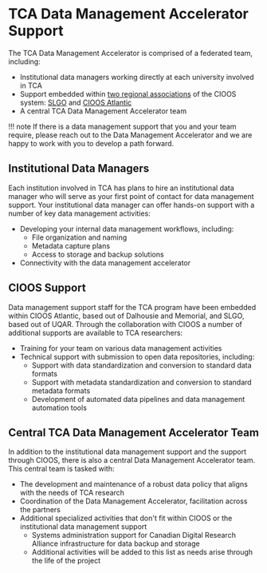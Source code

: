 # TCA Data Management Accelerator Support
The TCA Data Management Accelerator is comprised of a federated team, including:

- Institutional data managers working directly at each university involved in TCA
- Support embedded within [two regional associations](https://cioosatlantic.ca/about/) of the CIOOS system: [SLGO](https://slgo.ca/) and [CIOOS Atlantic](https://cioosatlantic.ca/)
- A central TCA Data Management Accelerator team

!!! note
    If there is a data management support that you and your team require, please reach out to the Data Management Accelerator and we are happy to work with you to develop a path forward.

## Institutional Data Managers
Each institution involved in TCA has plans to hire an institutional data manager who will serve as your first point of contact for data management support. Your institutional data manager can offer hands-on support with a number of key data management activities:

- Developing your internal data management workflows, including:
    - File organization and naming
    - Metadata capture plans
    - Access to storage and backup solutions
- Connectivity with the data management accelerator

## CIOOS Support
Data management support staff for the TCA program have been embedded within CIOOS Atlantic, based out of Dalhousie and Memorial, and SLGO, based out of UQAR. Through the collaboration with CIOOS a number of additional supports are available to TCA researchers:

- Training for your team on various data management activities
- Technical support with submission to open data repositories, including:
    - Support with data standardization and conversion to standard data formats
    - Support with metadata standardization and conversion to standard metadata formats
    - Development of automated data pipelines and data management automation tools

## Central TCA Data Management Accelerator Team
In addition to the institutional data management support and the support through CIOOS, there is also a central Data Management Accelerator team. This central team is tasked with:

- The development and maintenance of a robust data policy that aligns with the needs of TCA research
- Coordination of the Data Management Accelerator, facilitation across the partners
- Additional specialized activities that don't fit within CIOOS or the institutional data management support
    - Systems administration support for Canadian Digital Research Alliance infrastructure for data backup and storage
    - Additional activities will be added to this list as needs arise through the life of the project

